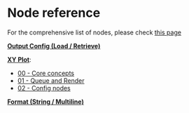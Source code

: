 # Node reference

For the comprehensive list of nodes, please check [this page](../node_list.md)

**[Output Config (Load / Retrieve)](./output%20config.md)**

**[XY Plot](./xy%20plot/)**:

- [00 - Core concepts](./xy%20plot/00%20-%20core%20concepts.md)
- [01 - Queue and Render](./01%20-%20queue%20and%20render.md)
- [02 - Config nodes](./02%20-%20config%20nodes.md)

**[Format (String / Multiline)](./format.md)**
